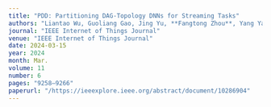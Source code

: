 ```yaml
---
title: "PDD: Partitioning DAG-Topology DNNs for Streaming Tasks"
authors: "Liantao Wu, Guoliang Gao, Jing Yu, **Fangtong Zhou**, Yang Yang, Tengfei Wang"
journal: "IEEE Internet of Things Journal"
venue: "IEEE Internet of Things Journal"
date: 2024-03-15
year: 2024
month: Mar.
volume: 11
number: 6
pages: "9258–9266"
paperurl: "/https://ieeexplore.ieee.org/abstract/document/10286904"
---
```

